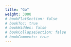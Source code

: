 ```yaml
---
title: "Go"
weight: 3000
# bookFlatSection: false
# bookToc: true
# bookHidden: false
# bookCollapseSection: false
# bookComments: true
---
```

